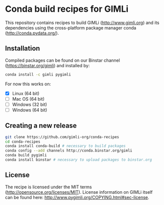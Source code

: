 # Conda build recipes for GIMLi

This repository contains recipes to build GIMLi (http://www.gimli.org) and its
dependencies using the cross-platform package manager conda
(http://conda.pydata.org/).

## Installation
Compiled packages can be found on our Binstar channel
(https://binstar.org/gimli) and installed by:

``` bash
conda install -c gimli pygimli
```

For now this works on:

- [x] Linux (64 bit)
- [ ] Mac OS (64 bit)
- [ ] Windows (32 bit)
- [ ] Windows (64 bit)

## Creating a new release

``` bash
git clone https://github.com/gimli-org/conda-recipes
cd conda-recipes
conda install conda-build # necessary to build packages
conda config --add channels http://conda.binstar.org/gimli
conda build pygimli
conda install binstar # necessary to upload packages to binstar.org
```


## License

The recipe is licensed under the MIT terms
(http://opensource.org/licenses/MIT). License information on GIMLi itself can
be found here: http://www.pygimli.org/COPYING.html#sec-license.
